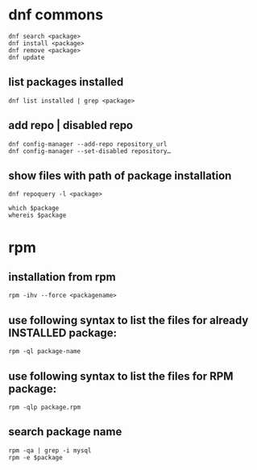 # dnf commons

	dnf search <package>
	dnf install <package>
	dnf remove <package>	
	dnf update
	
## list packages installed

	dnf list installed | grep <package>
	
## add repo | disabled repo

	dnf config-manager --add-repo repository_url
	dnf config-manager --set-disabled repository…

## show files with path of package installation

	dnf repoquery -l <package>
	
	which $package
	whereis $package
	
	
# rpm 

## installation from rpm
	
	rpm -ihv --force <packagename>

## use following syntax to list the files for already INSTALLED package:
	
	rpm -ql package-name

## use following syntax to list the files for RPM package:
	
	rpm -qlp package.rpm

## search package name 

	rpm -qa | grep -i mysql
	rpm -e $package